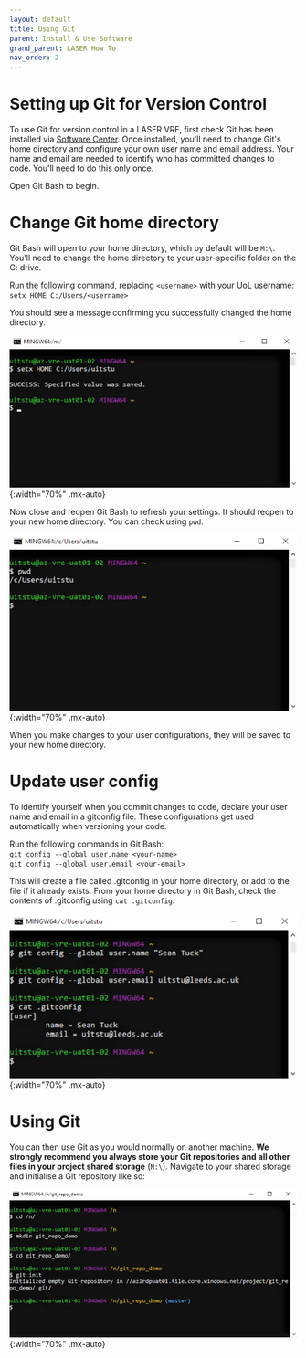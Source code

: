 ```yaml
---
layout: default
title: Using Git
parent: Install & Use Software
grand_parent: LASER How To
nav_order: 2
---
```


# Setting up Git for Version Control

To use Git for version control in a LASER VRE, first check Git has been installed via [Software Center](./install_software.html). Once installed, you'll need to change Git's home directory and configure your own user name and email address. Your name and email are needed to identify who has committed changes to code. You'll need to do this only once.

Open Git Bash to begin.

# Change Git home directory

Git Bash will open to your home directory, which by default will be `M:\`. You'll need to change the home directory to your user-specific folder on the C: drive.

Run the following command, replacing `<username>` with your UoL username:<br>
`setx HOME C:/Users/<username>`

You should see a message confirming you successfully changed the home directory.

![](../../../images/git_setup/02_set_home_path.PNG){:width="70%" .mx-auto}

Now close and reopen Git Bash to refresh your settings. It should reopen to your new home directory. You can check using `pwd`.

![](../../../images/git_setup/03_check_home_path.PNG){:width="70%" .mx-auto}

When you make changes to your user configurations, they will be saved to your new home directory.

# Update user config

To identify yourself when you commit changes to code, declare your user name and email in a gitconfig file. These configurations get used automatically when versioning your code.

Run the following commands in Git Bash:<br>
`git config --global user.name <your-name>`<br>
`git config --global user.email <your-email>`

This will create a file called .gitconfig in your home directory, or add to the file if it already exists. From your home directory in Git Bash, check the contents of .gitconfig using `cat .gitconfig`.

![](../../../images/git_setup/04_set_user_config.PNG){:width="70%" .mx-auto}

# Using Git

You can then use Git as you would normally on another machine. **We strongly recommend you always store your Git repositories and all other files in your project shared storage** (`N:\`). Navigate to your shared storage and initialise a Git repository like so:

![](../../../images/git_setup/05_git_init.PNG){:width="70%" .mx-auto}
